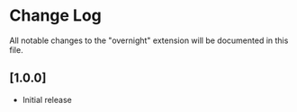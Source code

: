 # Change Log

All notable changes to the "overnight" extension will be documented in this file.

## [1.0.0]

- Initial release
